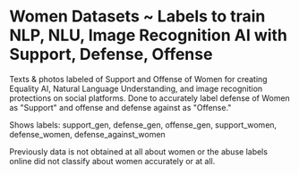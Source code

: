 # Women Datasets ~ Labels to train NLP, NLU, Image Recognition AI with Support, Defense, Offense

Texts & photos labeled of Support and Offense of Women for creating Equality AI, Natural Language Understanding, and image recognition protections on social platforms. Done to accurately label defense of Women as "Support" and offense and defense against as "Offense." 

Shows labels: support_gen, defense_gen, offense_gen, support_women, defense_women, defense_against_women

Previously data is not obtained at all about women or the abuse labels online did not classify about women accurately or at all. 

